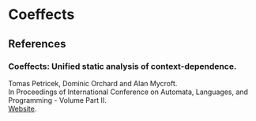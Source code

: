 # Coeffects

## References

### Coeffects: Unified static analysis of context-dependence.

Tomas Petricek, Dominic Orchard and Alan Mycroft.  
In Proceedings of International Conference on Automata, Languages, and Programming - Volume Part II.  
[Website](http://tomasp.net/academic/papers/coeffects/).
